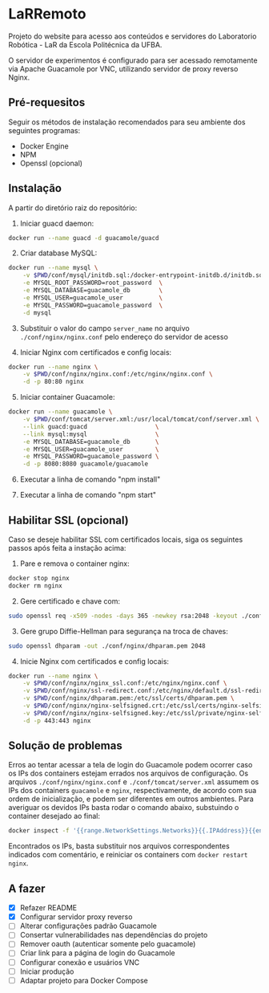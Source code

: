 # LaRRemoto
Projeto do website para acesso aos conteúdos e servidores do Laboratorio
Robótica - LaR da Escola Politécnica da UFBA.

O servidor de experimentos é configurado para ser acessado remotamente via
Apache Guacamole por VNC, utilizando servidor de proxy reverso Nginx.

## Pré-requesitos
Seguir os métodos de instalação recomendados para seu ambiente dos seguintes
programas:
- Docker Engine
- NPM
- Openssl (opcional)

## Instalação
A partir do diretório raiz do repositório:

1. Iniciar guacd daemon:
```bash
docker run --name guacd -d guacamole/guacd
```

2. Criar database MySQL:
```bash
docker run --name mysql \
    -v $PWD/conf/mysql/initdb.sql:/docker-entrypoint-initdb.d/initdb.sql \
    -e MYSQL_ROOT_PASSWORD=root_password  \
    -e MYSQL_DATABASE=guacamole_db        \
    -e MYSQL_USER=guacamole_user          \
    -e MYSQL_PASSWORD=guacamole_password  \
    -d mysql
```

3. Substituir o valor do campo `server_name` no arquivo
   `./conf/nginx/nginx.conf` pelo endereço do servidor de acesso

4. Iniciar Nginx com certificados e config locais:
```bash
docker run --name nginx \
    -v $PWD/conf/nginx/nginx.conf:/etc/nginx/nginx.conf \
    -d -p 80:80 nginx
```

5. Iniciar container Guacamole:
```bash
docker run --name guacamole \
    -v $PWD/conf/tomcat/server.xml:/usr/local/tomcat/conf/server.xml \
    --link guacd:guacd                   \
    --link mysql:mysql                   \
    -e MYSQL_DATABASE=guacamole_db       \
    -e MYSQL_USER=guacamole_user         \
    -e MYSQL_PASSWORD=guacamole_password \
    -d -p 8080:8080 guacamole/guacamole
```

6. Executar a linha de comando "npm install"

7. Executar a linha de comando "npm start"

## Habilitar SSL (opcional)
Caso se deseje habilitar SSL com certificados locais, siga os seguintes passos
após feita a instação acima:

1. Pare e remova o container nginx:
```bash
docker stop nginx
docker rm nginx
```

2. Gere certificado e chave com:
```bash
sudo openssl req -x509 -nodes -days 365 -newkey rsa:2048 -keyout ./conf/nginx/nginx-selfsigned.key -out ./conf/nginx/nginx-selfsigned.crt
```

3. Gere grupo Diffie-Hellman para segurança na troca de chaves:
```bash
sudo openssl dhparam -out ./conf/nginx/dhparam.pem 2048
```

4. Inicie Nginx com certificados e config locais:
```bash
docker run --name nginx \
    -v $PWD/conf/nginx/nginx_ssl.conf:/etc/nginx/nginx.conf \
    -v $PWD/conf/nginx/ssl-redirect.conf:/etc/nginx/default.d/ssl-redirect.conf \
    -v $PWD/conf/nginx/dhparam.pem:/etc/ssl/certs/dhparam.pem \
    -v $PWD/conf/nginx/nginx-selfsigned.crt:/etc/ssl/certs/nginx-selfsigned.crt \
    -v $PWD/conf/nginx/nginx-selfsigned.key:/etc/ssl/private/nginx-selfsigned.key \
    -d -p 443:443 nginx
```

## Solução de problemas
Erros ao tentar acessar a tela de login do Guacamole podem ocorrer caso os IPs
dos containers estejam errados nos arquivos de configuração.  Os arquivos
`./conf/nginx/nginx.conf` e `./conf/tomcat/server.xml` assumem os IPs dos
containers `guacamole` e `nginx`, respectivamente, de acordo com sua ordem de
inicialização, e podem ser diferentes em outros ambientes.  Para averiguar os
devidos IPs basta rodar o comando abaixo, substuindo o container desejado ao
final:
```bash
docker inspect -f '{{range.NetworkSettings.Networks}}{{.IPAddress}}{{end}}' nginx
```
Encontrados os IPs, basta substituir nos arquivos correspondentes indicados com
comentário, e reiniciar os containers com `docker restart nginx`.

## A fazer
- [x] Refazer README
- [x] Configurar servidor proxy reverso
- [ ] Alterar configurações padrão Guacamole
- [ ] Consertar vulnerabilidades nas dependências do projeto
- [ ] Remover oauth (autenticar somente pelo guacamole)
- [ ] Criar link para a página de login do Guacamole
- [ ] Configurar conexão e usuários VNC
- [ ] Iniciar produção
- [ ] Adaptar projeto para Docker Compose
